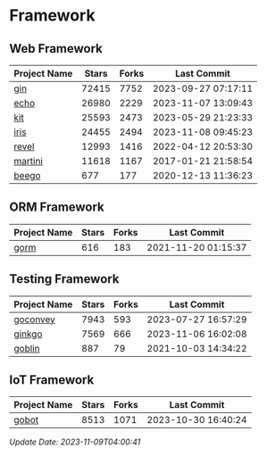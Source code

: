 # Framework

## Web Framework
| Project Name | Stars | Forks | Last Commit |
| ------------ | ----- | ----- | ----------- |
| [gin](https://github.com/gin-gonic/gin) | 72415 | 7752 | 2023-09-27 07:17:11 |
| [echo](https://github.com/labstack/echo) | 26980 | 2229 | 2023-11-07 13:09:43 |
| [kit](https://github.com/go-kit/kit) | 25593 | 2473 | 2023-05-29 21:23:33 |
| [iris](https://github.com/kataras/iris) | 24455 | 2494 | 2023-11-08 09:45:23 |
| [revel](https://github.com/revel/revel) | 12993 | 1416 | 2022-04-12 20:53:30 |
| [martini](https://github.com/go-martini/martini) | 11618 | 1167 | 2017-01-21 21:58:54 |
| [beego](https://github.com/astaxie/beego) | 677 | 177 | 2020-12-13 11:36:23 |

## ORM Framework
| Project Name | Stars | Forks | Last Commit |
| ------------ | ----- | ----- | ----------- |
| [gorm](https://github.com/jinzhu/gorm) | 616 | 183 | 2021-11-20 01:15:37 |

## Testing Framework
| Project Name | Stars | Forks | Last Commit |
| ------------ | ----- | ----- | ----------- |
| [goconvey](https://github.com/smartystreets/goconvey) | 7943 | 593 | 2023-07-27 16:57:29 |
| [ginkgo](https://github.com/onsi/ginkgo) | 7569 | 666 | 2023-11-06 16:02:08 |
| [goblin](https://github.com/franela/goblin) | 887 | 79 | 2021-10-03 14:34:22 |

## IoT Framework
| Project Name | Stars | Forks | Last Commit |
| ------------ | ----- | ----- | ----------- |
| [gobot](https://github.com/hybridgroup/gobot) | 8513 | 1071 | 2023-10-30 16:40:24 |

*Update Date: 2023-11-09T04:00:41*